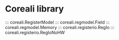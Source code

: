 # Coreali library

::: coreali.RegisterModel
::: coreali.regmodel.Field
::: coreali.regmodel.Memory
::: coreali.registerio.RegIo
::: coreali.registerio.RegIoNoHW
